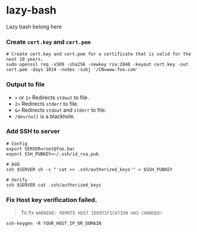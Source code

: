 # lazy-bash
Lazy bash belong here

### Create `cert.key` and `cert.pem`
```shell
# Create cert.key and cert.pem for a certificate that is valid for the next 10 years.
sudo openssl req -x509 -sha256 -newkey rsa:2048 -keyout cert.key -out cert.pem -days 1024 -nodes -subj '/CN=www.foo.com'
```
### Output to file

- `>` or `1>` Redirects `stdout` to file.
- `2>` Redirects `stderr` to file.
- `&>` Redirects `stdout` and `stderr` to file.
- `/dev/null` is a blackhole.

### Add SSH to server
```shell
# Config
export SERVER=root@foo.bar
export SSH_PUBKEY=~/.ssh/id_rsa.pub

# Add
ssh $SERVER sh -c "'cat >> .ssh/authorized_keys'" < $SSH_PUBKEY

# Verify
ssh $SERVER cat .ssh/authorized_keys

```
### Fix Host key verification failed.
> To fix `WARNING: REMOTE HOST IDENTIFICATION HAS CHANGED!`

```shell
ssh-keygen -R YOUR_HOST_IP_OR_DOMAIN
```

